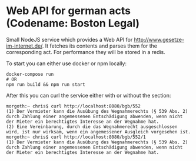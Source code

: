 # Web API for german acts (Codename: Boston Legal)

Small NodeJS service which provides a Web API for http://www.gesetze-im-internet.de/. 
It fetches its contents and parses them for the corresponding act. For performance they 
will be stored in a redis.

To start you can either use docker or npm locally:

```
docker-compose run
# OR
npm run build && npm run start
```

After this you can curl the service either with or without the section:

```
morgoth:~ chris$ curl http://localhost:8080/bgb/552
(1) Der Vermieter kann die Ausübung des Wegnahmerechts (§ 539 Abs. 2) durch Zahlung einer angemessenen Entschädigung abwenden, wenn nicht der Mieter ein berechtigtes Interesse an der Wegnahme hat.
(2) Eine Vereinbarung, durch die das Wegnahmerecht ausgeschlossen wird, ist nur wirksam, wenn ein angemessener Ausgleich vorgesehen ist.
morgoth:~ chris$ curl http://localhost:8080/bgb/552/1
(1) Der Vermieter kann die Ausübung des Wegnahmerechts (§ 539 Abs. 2) durch Zahlung einer angemessenen Entschädigung abwenden, wenn nicht der Mieter ein berechtigtes Interesse an der Wegnahme hat.
```